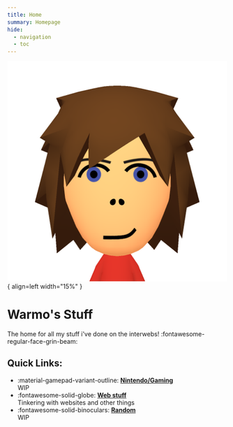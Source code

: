 ```yaml
---
title: Home
summary: Homepage
hide:
  - navigation
  - toc
---
```


![Mii](/images/mii.png){ align=left width="15%" }

# Warmo's Stuff

The home for all my stuff i've done on the interwebs!  :fontawesome-regular-face-grin-beam:

## Quick Links:

<div class="grid cards" markdown>

- :material-gamepad-variant-outline: [__Nintendo/Gaming__](work/category/nintendo)<br>
WIP
- :fontawesome-solid-globe: [__Web stuff__](work/category/web)<br>
Tinkering with websites and other things
- :fontawesome-solid-binoculars: [__Random__](random.md)<br>
WIP
</div>
